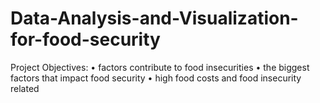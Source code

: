 # Data-Analysis-and-Visualization-for-food-security
Project Objectives:
•  factors contribute to food insecurities
•   the biggest factors that impact food security
•  high food costs and food insecurity related
